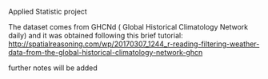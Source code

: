 Applied Statistic project

The dataset comes from GHCNd ( Global Historical Climatology Network daily) and it was obtained following this brief tutorial:
http://spatialreasoning.com/wp/20170307_1244_r-reading-filtering-weather-data-from-the-global-historical-climatology-network-ghcn

further notes will be added
